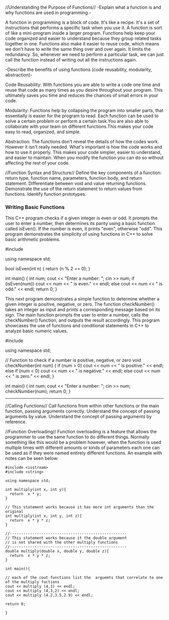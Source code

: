   //Understanding the Purpose of Functions//
-Explain what a function is and why functions are used in programming.-

A function in programming is a block of code. It's  like a recipe. It's a set of instructions that performs a specific task when you use it.
A function is sort of like a  mini-program inside a larger program. Functions help keep your code organized and easier to understand because 
they group related tasks together in one. Functions  also make it easier to reuse code, which means we don't have to write the same thing over 
and over again. It limits the redundancy. So, whenever we need to perform a particular task, we can just call the function instead of writing 
out all the instructions again.


-Describe the benefits of using functions (code reusability, modularity, abstraction)-

Code Reusability: With functions you are able to write a code one time and reuse that code as many times as you desire throughout your program. 
This ultimately saves you time and reduces the chances of small errors in your code.  


Modularity: Functions help by collapsing the program into smaller parts, that essentially is easier for the program to read. Each function can be
used to solve a certain problem or perform a certain task.You are also able to collaborate with your team on different functions.This makes your code
easy to read, organized, and simple. 

Abstraction: The functions don't reveal the details of how the codes work. However it isn't really needed. What's important is how the code works and 
how to use it properly. This makes your code simpler, easier to understand, and easier to maintain. When you modify the function you can do so without 
affecting the rest of your code.






//Function Syntax and Structure//
Define the key components of a function: return type, function name, parameters, function body, and return statement.
Differentiate between void and value returning functions.
Demonstrate the use of the return statement to return values from functions.
Identify function prototypes.

### Writing Basic Functions

This C++ program checks if a given integer is even or odd. It prompts the user to enter a number, then determines its parity using a basic
function called isEven(). If the number is even, it prints "even", otherwise "odd". This program demonstrates the simplicity of using
functions in C++ to solve basic arithmetic problems.

  #include <iostream>
  
  using namespace std;
  
  bool isEven(int n) {
    return (n % 2 == 0);
    }
  
  int main() {
      int num;
      cout << "Enter a number: ";
      cin >> num;
      if (isEven(num))
          cout << num << " is even." << endl;
          else
          cout << num << " is odd." << endl;
          return 0;
          }

This next program demonstrates a simple function to determine whether a given integer is positive, negative, or zero. The function
checkNumber() takes an integer as input and prints a corresponding message based on its sign. The main function prompts the user to enter a
number, calls the checkNumber() function, and outputs the result accordingly. This program showcases the use of functions and conditional
statements in C++ to analyze basic numeric values.
  
  #include <iostream>
  
  using namespace std;
  
  // Function to check if a number is positive, negative, or zero
  void checkNumber(int num) {
      if (num > 0)
          cout << num << " is positive." << endl;
      else if (num < 0)
          cout << num << " is negative." << endl;
      else
          cout << num << " is zero." << endl;
  }
  
  int main() {
      int num;
      cout << "Enter a number: ";
      cin >> num;
      checkNumber(num);
      return 0;
  }
___________________________________________________________________________________________________________________
//Calling Functions//
Call functions from within other functions or the main function, passing arguments correctly.
Understand the concept of passing arguments by value.
Understand the concept of passing arguments by reference.

//Function Overloading//
Function overloading is a feature that allows the programmer to use the same function to do different things. Normally something like this would be a problem however, when the function is used multiple times with different amounts or kinds of parameters each one can be used as if they were named entirely different functions. An example with notes can be seen below:

    #include <iostream>
    #include <string>

    using namespace std;

    int multiply(int x, int y){
      return  x * y;
    }

    // This statement works because it has more int arguments than the original
    int multiply(int x, int y, int z){ 
      return  x * y * z;
    }

    //----------------------------------------------------
    // This statement works because it the double argument
    // is not shared with the other multiply functions
    //----------------------------------------------------
    double multiply(double x, double y, double z){
      return  x * y * z;
    }

    int main(){

    // each of the cout functions list the  arguemts that correlate to one of the multiply fuctions
    cout << multiply (4,3) << endl;
    cout << multiply (4,3,2) << endl; 
    cout << multiply (4.2,3.5,2.9) << endl;

    return 0;

    }
